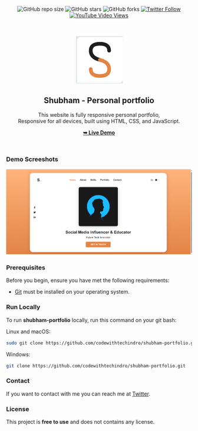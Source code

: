 <div align="center">
  
  ![GitHub repo size](https://img.shields.io/github/repo-size/codewithtechindro/shubham-portfolio)
  ![GitHub stars](https://img.shields.io/github/stars/codewithsadee/shubham-portfolio?style=social)
  ![GitHub forks](https://img.shields.io/github/forks/codewithsadee/shubham-portfolio?style=social)
[![Twitter Follow](https://img.shields.io/twitter/follow/techindro_?style=social)](https://twitter.com/intent/follow?screen_name=techindro_)
  [![YouTube Video Views](https://img.shields.io/youtube/views/DdlVKS7MROY?style=social)](https://youtu.be/DdlVKS7MROY)

  <br />
  <br />
  
  <img src="./project-logo.png" />

  <h2 align="center">Shubham - Personal portfolio</h2>

  This website is fully responsive personal portfolio, <br />Responsive for all devices, built using HTML, CSS, and JavaScript.

  <a href="https://codewithsadee.github.io/shubham-portfolio/"><strong>➥ Live Demo</strong></a>

</div>

<br />

### Demo Screeshots

![Shubham Portfolio Desktop Demo](./desktop.jpg "Desktop Demo")

### Prerequisites

Before you begin, ensure you have met the following requirements:

* [Git](https://git-scm.com/downloads "Download Git") must be installed on your operating system.

### Run Locally

To run **shubham-portfolio** locally, run this command on your git bash:

Linux and macOS:

```bash
sudo git clone https://github.com/codewithtechindro/shubham-portfolio.git
```

Windows:

```bash
git clone https://github.com/codewithtechindro/shubham-portfolio.git
```

### Contact

If you want to contact with me you can reach me at [Twitter](https://www.twitter.com/codewithsadee).

### License

This project is **free to use** and does not contains any license.
